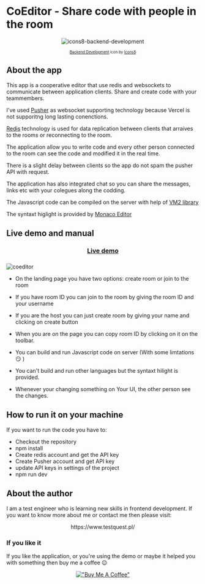 # CoEditor - Share code with people in the room

<div align="center">


![icons8-backend-development](https://user-images.githubusercontent.com/12681598/197064007-b32804a7-dad9-418a-9ef1-6baface042fc.gif)

<sub><sup><a target="_blank" href="https://icons8.com/icon/Zh3EQfzwFUbT/backend-development">Backend Development</a> icon by <a target="_blank" href="https://icons8.com">Icons8</a></sup></sub>

</div>

## About the app

This app is a cooperative editor that use redis and websockets to communicate between application clients.
Share and create code with your teammembers.

I've used <a target="_blank" href="https://pusher.com/">Pusher</a> as websocket supporting technology because Vercel is not supporitng long lasting conenctions.

<a target="_blank" href="https://redis.com/">Redis</a> technology is used for data replication between clients that arraives to the rooms or reconnecting to the room. 

The application allow you to write code and every other person connected to the room can see the code and modified it in the real time. 

There is a slight delay between clients so the app do not spam the pusher API with request.

The application has also integrated chat so you can share the messages, links etc with your colegues along the codding.

The Javascript code can be compiled on the server with help of <a target="_blank" href="https://github.com/patriksimek/vm2">VM2 library</a>

The syntaxt higlight is provided by <a target="_blank" href="https://microsoft.github.io/monaco-editor/">Monaco Editor</a>

## Live demo and manual

<div align="center">

<h3><a target="_blank" href="https://coeditor.vercel.app/">Live demo</a><h3>

</div>

![coeditor](https://user-images.githubusercontent.com/12681598/197068071-012056e4-7244-4e16-8132-b5ae45473198.gif)

* On the landing page you have two options: create room or join to the room
* If you have room ID you can join to the room by giving the room ID and your username
* If you are the host you can just create room by giving your name and clicking on create button
* When you are on the page you can copy room ID by clicking on it on the toolbar.

* You can build and run Javascript code on server (With some limtations 😏 )
* You can't build and run other languages but the syntaxt hilight is provided.
* Whenever your changing something on Your UI, the other person see the changes.


## How to run it on your machine

If you want to run the code you have to:

* Checkout the repository
* npm install
* Create redis account and get the API key
* Create Pusher account and get API key
* update API keys in settings of the project
* npm run dev


## About the author

I am a test engineer who is learning new skills in frontend development. If you want to know more about me or contact me then please visit:

<div align="center">
https://www.testquest.pl/
</div>

### If you like it
If you like the application, or you're using the demo or maybe it helped you with something then buy me a coffee 😉
<div align="center">

[!["Buy Me A Coffee"](https://www.buymeacoffee.com/assets/img/custom_images/orange_img.png)](https://www.buymeacoffee.com/piotrhabecZ)  
</div>
